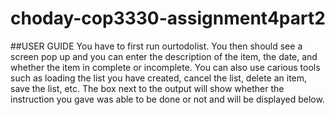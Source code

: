 # choday-cop3330-assignment4part2
##USER GUIDE
You have to first run ourtodolist.  You then should see a screen pop up and you can enter the description of the item, the date, and whether the item in complete or incomplete.
You can also use carious tools such as loading the list you have created, cancel the list, delete an item, save the list, etc.  The box next to the output will show whether the 
instruction you gave was able to be done or not and will be displayed below.  
